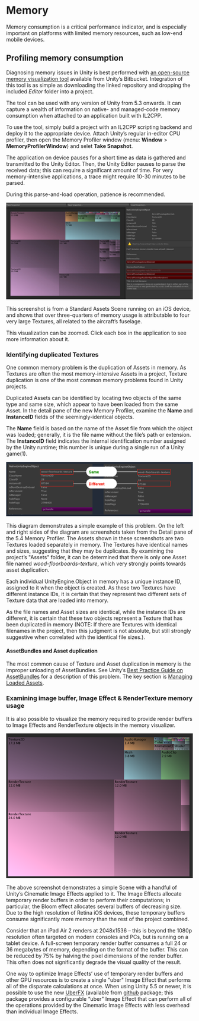# Memory

Memory consumption is a critical performance indicator, and is especially important on platforms with limited memory resources, such as low-end mobile devices.

## Profiling memory consumption

Diagnosing memory issues in Unity is best performed with [an open-source memory visualization tool](https://bitbucket.org/Unity-Technologies/memoryprofiler) available from Unity’s Bitbucket. Integration of this tool is as simple as downloading the linked repository and dropping the included _Editor_ folder into a project.

The tool can be used with any version of Unity from 5.3 onwards. It can capture a wealth of information on native- and managed-code memory consumption when attached to an application built with IL2CPP.

To use the tool, simply build a project with an IL2CPP scripting backend and deploy it to the appropriate device. Attach Unity’s regular in-editor CPU profiler, then open the Memory Profiler window (menu: __Window__ > __MemoryProfilerWindow__) and selet __Take Snapshot__.

The application on device pauses for a short time as data is gathered and transmitted to the Unity Editor. Then, the Unity Editor pauses to parse the received data; this can require a significant amount of time. For very memory-intensive applications, a trace might require 10-30 minutes to be parsed.

During this parse-and-load operation, patience is recommended.

![](../uploads/Main/UnderstandingPerformanceinUnity-MemorySection_image_0.jpg)

This screenshot is from a Standard Assets Scene running on an iOS device, and shows that over three-quarters of memory usage is attributable to four very large Textures, all related to the aircraft’s fuselage.

This visualization can be zoomed. Click each box in the application to see more information about it.

### Identifying duplicated Textures

One common memory problem is the duplication of Assets in memory. As Textures are often the most memory-intensive Assets in a project, Texture duplication is one of the most common memory problems found in Unity projects.

Duplicated Assets can be identified by locating two objects of the same type and same size, which appear to have been loaded from the same Asset. In the detail pane of the new Memory Profiler, examine the __Name__ and __InstanceID__ fields of the seemingly-identical objects.

The __Name__ field is based on the name of the Asset file from which the object was loaded; generally, it is the file name without the file’s path or extension. The __InstanceID__ field indicates the internal identification number assigned by the Unity runtime; this number is unique during a single run of a Unity game(1).

![](../uploads/Main/UnderstandingPerformanceinUnity-MemorySection_image_1.png)

This diagram demonstrates a simple example of this problem. On the left and right sides of the diagram are screenshots taken from the Detail pane of the 5.4 Memory Profiler. The Assets shown in these screenshots are two Textures loaded separately in memory. The Textures have identical names and sizes, suggesting that they may be duplicates. By examining the project’s "Assets" folder, it can be determined that there is only one Asset file named _wood-floorboards-texture_, which very strongly points towards asset duplication.

Each individual UnityEngine.Object in memory has a unique instance ID, assigned to it when the object is created. As these two Textures have different instance IDs, it is certain that they represent two different sets of Texture data that are loaded into memory.

As the file names and Asset sizes are identical, while the instance IDs are different, it is certain that these two objects represent a Texture that has been duplicated in memory (NOTE: 
	 If there are Textures with identical filenames in the project, then this judgment is not absolute, but still strongly suggestive when correlated with the identical file sizes.).

#### AssetBundles and Asset duplication

The most common cause of Texture and Asset duplication in memory is the improper unloading of AssetBundles. See Unity’s [Best Practice Guide on AssetBundles](http://unity3d.com/learn/tutorials/topics/best-practices/guide-assetbundles-and-resources?playlist=30089) for a description of this problem. The key section is [Managing Loaded Assets](http://unity3d.com/learn/tutorials/topics/best-practices/assetbundle-usage-patterns?playlist=30089).

### Examining image buffer, Image Effect & RenderTexture memory usage

It is also possible to visualize the memory required to provide render buffers to Image Effects and RenderTexture objects in the memory visualizer.

![](../uploads/Main/UnderstandingPerformanceinUnity-MemorySection_image_2.png)

The above screenshot demonstrates a simple Scene with a handful of Unity’s Cinematic Image Effects applied to it. The Image Effects allocate temporary render buffers in order to perform their computations; in particular, the Bloom effect allocates several buffers of decreasing size. Due to the high resolution of Retina iOS devices, these temporary buffers consume significantly more memory than the rest of the project combined.

Consider that an iPad Air 2 renders at 2048x1536 – this is beyond the 1080p resolution often targeted on modern consoles and PCs, but is running on a tablet device. A full-screen temporary render buffer consumes a full 24 or 36 megabytes of memory, depending on the format of the buffer. This can be reduced by 75% by halving the pixel dimensions of the render buffer. This often does not significantly degrade the visual quality of the result.

One way to optimize Image Effects’ use of temporary render buffers and other GPU resources is to create a single "uber" Image Effect that performs all of the disparate calculations at once.  When using Unity 5.5 or newer, it is possible to use the new [UberFX](https://github.com/Unity-Technologies/PostProcessing) (available from [github](https://github.com/Unity-Technologies/PostProcessing) package; this package provides a configurable “uber” Image Effect that can perform all of the operations provided by the Cinematic Image Effects with less overhead than individual Image Effects.

